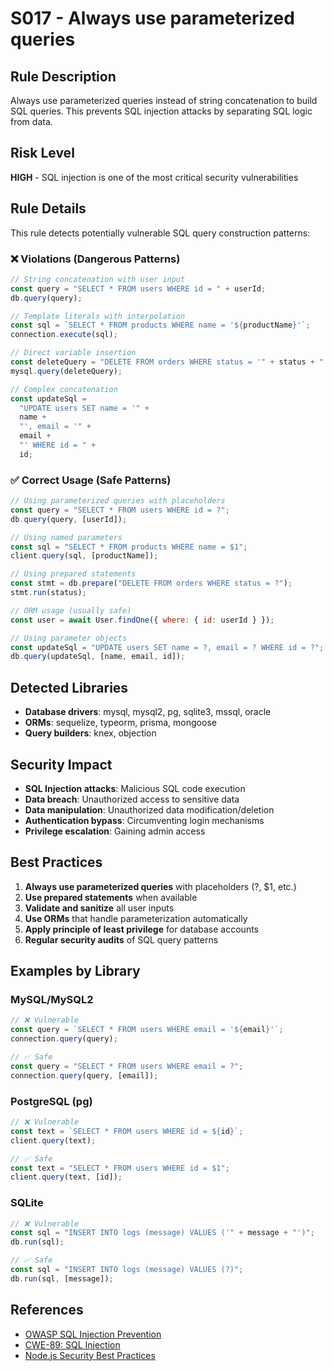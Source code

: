 # S017 - Always use parameterized queries

## Rule Description

Always use parameterized queries instead of string concatenation to build SQL queries. This prevents SQL injection attacks by separating SQL logic from data.

## Risk Level

**HIGH** - SQL injection is one of the most critical security vulnerabilities

## Rule Details

This rule detects potentially vulnerable SQL query construction patterns:

### ❌ Violations (Dangerous Patterns)

```javascript
// String concatenation with user input
const query = "SELECT * FROM users WHERE id = " + userId;
db.query(query);

// Template literals with interpolation
const sql = `SELECT * FROM products WHERE name = '${productName}'`;
connection.execute(sql);

// Direct variable insertion
const deleteQuery = "DELETE FROM orders WHERE status = '" + status + "'";
mysql.query(deleteQuery);

// Complex concatenation
const updateSql =
  "UPDATE users SET name = '" +
  name +
  "', email = '" +
  email +
  "' WHERE id = " +
  id;
```

### ✅ Correct Usage (Safe Patterns)

```javascript
// Using parameterized queries with placeholders
const query = "SELECT * FROM users WHERE id = ?";
db.query(query, [userId]);

// Using named parameters
const sql = "SELECT * FROM products WHERE name = $1";
client.query(sql, [productName]);

// Using prepared statements
const stmt = db.prepare("DELETE FROM orders WHERE status = ?");
stmt.run(status);

// ORM usage (usually safe)
const user = await User.findOne({ where: { id: userId } });

// Using parameter objects
const updateSql = "UPDATE users SET name = ?, email = ? WHERE id = ?";
db.query(updateSql, [name, email, id]);
```

## Detected Libraries

- **Database drivers**: mysql, mysql2, pg, sqlite3, mssql, oracle
- **ORMs**: sequelize, typeorm, prisma, mongoose
- **Query builders**: knex, objection

## Security Impact

- **SQL Injection attacks**: Malicious SQL code execution
- **Data breach**: Unauthorized access to sensitive data
- **Data manipulation**: Unauthorized data modification/deletion
- **Authentication bypass**: Circumventing login mechanisms
- **Privilege escalation**: Gaining admin access

## Best Practices

1. **Always use parameterized queries** with placeholders (?, $1, etc.)
2. **Use prepared statements** when available
3. **Validate and sanitize** all user inputs
4. **Use ORMs** that handle parameterization automatically
5. **Apply principle of least privilege** for database accounts
6. **Regular security audits** of SQL query patterns

## Examples by Library

### MySQL/MySQL2

```javascript
// ❌ Vulnerable
const query = `SELECT * FROM users WHERE email = '${email}'`;
connection.query(query);

// ✅ Safe
const query = "SELECT * FROM users WHERE email = ?";
connection.query(query, [email]);
```

### PostgreSQL (pg)

```javascript
// ❌ Vulnerable
const text = `SELECT * FROM users WHERE id = ${id}`;
client.query(text);

// ✅ Safe
const text = "SELECT * FROM users WHERE id = $1";
client.query(text, [id]);
```

### SQLite

```javascript
// ❌ Vulnerable
const sql = "INSERT INTO logs (message) VALUES ('" + message + "')";
db.run(sql);

// ✅ Safe
const sql = "INSERT INTO logs (message) VALUES (?)";
db.run(sql, [message]);
```

## References

- [OWASP SQL Injection Prevention](https://owasp.org/www-community/attacks/SQL_Injection)
- [CWE-89: SQL Injection](https://cwe.mitre.org/data/definitions/89.html)
- [Node.js Security Best Practices](https://nodejs.org/en/docs/guides/security/)
